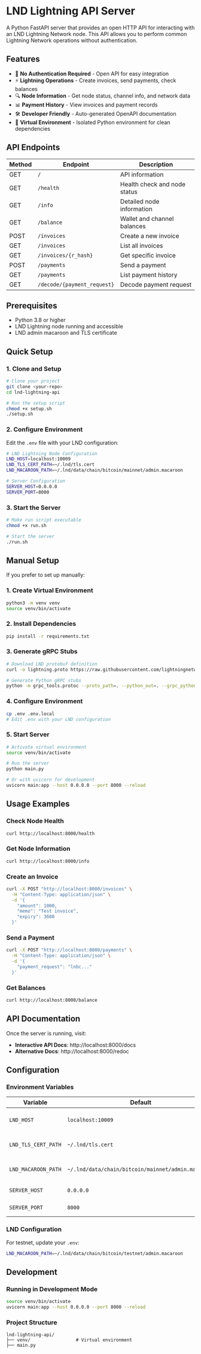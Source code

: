 # LND Lightning API Server

A Python FastAPI server that provides an open HTTP API for interacting with an LND Lightning Network node. This API allows you to perform common Lightning Network operations without authentication.

## Features

- 🚀 **No Authentication Required** - Open API for easy integration
- ⚡ **Lightning Operations** - Create invoices, send payments, check balances
- 🔍 **Node Information** - Get node status, channel info, and network data
- 📊 **Payment History** - View invoices and payment records
- 🛠️ **Developer Friendly** - Auto-generated OpenAPI documentation
- 🐍 **Virtual Environment** - Isolated Python environment for clean dependencies

## API Endpoints

| Method | Endpoint | Description |
|--------|----------|-------------|
| GET | `/` | API information |
| GET | `/health` | Health check and node status |
| GET | `/info` | Detailed node information |
| GET | `/balance` | Wallet and channel balances |
| POST | `/invoices` | Create a new invoice |
| GET | `/invoices` | List all invoices |
| GET | `/invoices/{r_hash}` | Get specific invoice |
| POST | `/payments` | Send a payment |
| GET | `/payments` | List payment history |
| GET | `/decode/{payment_request}` | Decode payment request |

## Prerequisites

- Python 3.8 or higher
- LND Lightning node running and accessible
- LND admin macaroon and TLS certificate

## Quick Setup

### 1. Clone and Setup

```bash
# Clone your project
git clone <your-repo>
cd lnd-lightning-api

# Run the setup script
chmod +x setup.sh
./setup.sh
```

### 2. Configure Environment

Edit the `.env` file with your LND configuration:

```bash
# LND Lightning Node Configuration
LND_HOST=localhost:10009
LND_TLS_CERT_PATH=~/.lnd/tls.cert
LND_MACAROON_PATH=~/.lnd/data/chain/bitcoin/mainnet/admin.macaroon

# Server Configuration
SERVER_HOST=0.0.0.0
SERVER_PORT=8000
```

### 3. Start the Server

```bash
# Make run script executable
chmod +x run.sh

# Start the server
./run.sh
```

## Manual Setup

If you prefer to set up manually:

### 1. Create Virtual Environment

```bash
python3 -m venv venv
source venv/bin/activate
```

### 2. Install Dependencies

```bash
pip install -r requirements.txt
```

### 3. Generate gRPC Stubs

```bash
# Download LND protobuf definition
curl -o lightning.proto https://raw.githubusercontent.com/lightningnetwork/lnd/master/lnrpc/lightning.proto

# Generate Python gRPC stubs
python -m grpc_tools.protoc --proto_path=. --python_out=. --grpc_python_out=. lightning.proto
```

### 4. Configure Environment

```bash
cp .env .env.local
# Edit .env with your LND configuration
```

### 5. Start Server

```bash
# Activate virtual environment
source venv/bin/activate

# Run the server
python main.py

# Or with uvicorn for development
uvicorn main:app --host 0.0.0.0 --port 8000 --reload
```

## Usage Examples

### Check Node Health

```bash
curl http://localhost:8000/health
```

### Get Node Information

```bash
curl http://localhost:8000/info
```

### Create an Invoice

```bash
curl -X POST "http://localhost:8000/invoices" \
  -H "Content-Type: application/json" \
  -d '{
    "amount": 1000,
    "memo": "Test invoice",
    "expiry": 3600
  }'
```

### Send a Payment

```bash
curl -X POST "http://localhost:8000/payments" \
  -H "Content-Type: application/json" \
  -d '{
    "payment_request": "lnbc..."
  }'
```

### Get Balances

```bash
curl http://localhost:8000/balance
```

## API Documentation

Once the server is running, visit:
- **Interactive API Docs**: http://localhost:8000/docs
- **Alternative Docs**: http://localhost:8000/redoc

## Configuration

### Environment Variables

| Variable | Default | Description |
|----------|---------|-------------|
| `LND_HOST` | `localhost:10009` | LND gRPC server address |
| `LND_TLS_CERT_PATH` | `~/.lnd/tls.cert` | Path to LND TLS certificate |
| `LND_MACAROON_PATH` | `~/.lnd/data/chain/bitcoin/mainnet/admin.macaroon` | Path to LND admin macaroon |
| `SERVER_HOST` | `0.0.0.0` | API server host |
| `SERVER_PORT` | `8000` | API server port |

### LND Configuration

For testnet, update your `.env`:

```bash
LND_MACAROON_PATH=~/.lnd/data/chain/bitcoin/testnet/admin.macaroon
```

## Development

### Running in Development Mode

```bash
source venv/bin/activate
uvicorn main:app --host 0.0.0.0 --port 8000 --reload
```

### Project Structure

```
lnd-lightning-api/
├── venv/                 # Virtual environment
├── main.py
